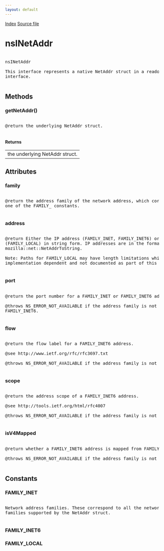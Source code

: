 ```yaml
---
layout: default
---
```

<div id='links'><a href="../index.html">Index</a>
<a href="http://dxr.mozilla.org/mozilla-central/source/netwerk/base/public/nsINetAddr.idl">Source file</a>
</div>

# nsINetAddr #
<pre>  
nsINetAddr  
  
This interface represents a native NetAddr struct in a readonly  
interface.  
  
</pre>
## Methods ##

### getNetAddr() ###
<pre>  
@return the underlying NetAddr struct.  
  
</pre>
#### Returns ####

<table>

<tr>
<td>the underlying NetAddr struct.  
</td>
</tr>

</table>

## Attributes ##

### family ###
<pre>  
@return the address family of the network address, which corresponds to  
one of the FAMILY_ constants.  
  
</pre>
### address ###
<pre>  
@return Either the IP address (FAMILY_INET, FAMILY_INET6) or the path  
(FAMILY_LOCAL) in string form. IP addresses are in the format produced by  
mozilla::net::NetAddrToString.  
  
Note: Paths for FAMILY_LOCAL may have length limitations which are  
implementation dependent and not documented as part of this interface.  
  
</pre>
### port ###
<pre>  
@return the port number for a FAMILY_INET or FAMILY_INET6 address.  
  
@throws NS_ERROR_NOT_AVAILABLE if the address family is not FAMILY_INET or  
FAMILY_INET6.  
  
</pre>
### flow ###
<pre>  
@return the flow label for a FAMILY_INET6 address.   
  
@see http://www.ietf.org/rfc/rfc3697.txt  
  
@throws NS_ERROR_NOT_AVAILABLE if the address family is not FAMILY_INET6  
  
</pre>
### scope ###
<pre>  
@return the address scope of a FAMILY_INET6 address.    
  
@see http://tools.ietf.org/html/rfc4007  
  
@throws NS_ERROR_NOT_AVAILABLE if the address family is not FAMILY_INET6  
  
</pre>
### isV4Mapped ###
<pre>  
@return whether a FAMILY_INET6 address is mapped from FAMILY_INET.  
  
@throws NS_ERROR_NOT_AVAILABLE if the address family is not FAMILY_INET6  
  
</pre>
## Constants ##

### FAMILY_INET ###
<pre>  
Network address families. These correspond to all the network address  
families supported by the NetAddr struct.  
  
</pre>
### FAMILY_INET6 ###

### FAMILY_LOCAL ###
